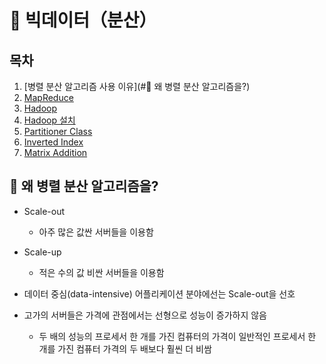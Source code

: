 # :pencil: 빅데이터（분산）

## 목차

1. [병렬 분산 알고리즘 사용 이유](#:floppy_disk: 왜 병렬 분산 알고리즘을?)
2. [MapReduce](MapReduce.md)
3. [Hadoop](Hadoop.md)
4. [Hadoop 설치](Hadoop_Install.md)
5. [Partitioner Class](Partitioner_Class.md)
6. [Inverted Index](Inverted_Index.md)
7. [Matrix Addition](Matrix_Addition.md)



## :floppy_disk: 왜 병렬 분산 알고리즘을?

- Scale-out
  - 아주 많은 값싼 서버들을 이용함
- Scale-up
  - 적은 수의 값 비싼 서버들을 이용함

- 데이터 중심(data-intensive) 어플리케이션 분야에선는 Scale-out을 선호
- 고가의 서버들은 가격에 관점에서는 선형으로 성능이 증가하지 않음
  - 두 배의 성능의 프로세서 한 개를 가진 컴퓨터의 가격이 일반적인 프로세서 한 개를 가진 컴퓨터 가격의 두 배보다 훨씬 더 비쌈

